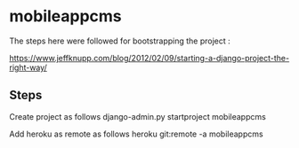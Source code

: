 mobileappcms
============

The steps here were followed for bootstrapping the project :

https://www.jeffknupp.com/blog/2012/02/09/starting-a-django-project-the-right-way/

Steps
-----

Create project as follows 
django-admin.py startproject mobileappcms

Add heroku as remote as follows
heroku git:remote -a mobileappcms


